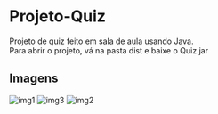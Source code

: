# Projeto-Quiz
Projeto de quiz feito em sala de aula usando Java.<br>
Para abrir o projeto, vá na pasta dist e baixe o Quiz.jar<br>
## Imagens
![img1](https://user-images.githubusercontent.com/42739620/60325138-f4866480-995c-11e9-877c-d3ba86379a2a.PNG)
![img3](https://user-images.githubusercontent.com/42739620/60325140-f51efb00-995c-11e9-8b5c-a965d86cfe89.PNG)
![img2](https://user-images.githubusercontent.com/42739620/60325139-f4866480-995c-11e9-9d05-9f2afbc33f42.PNG)<br>



